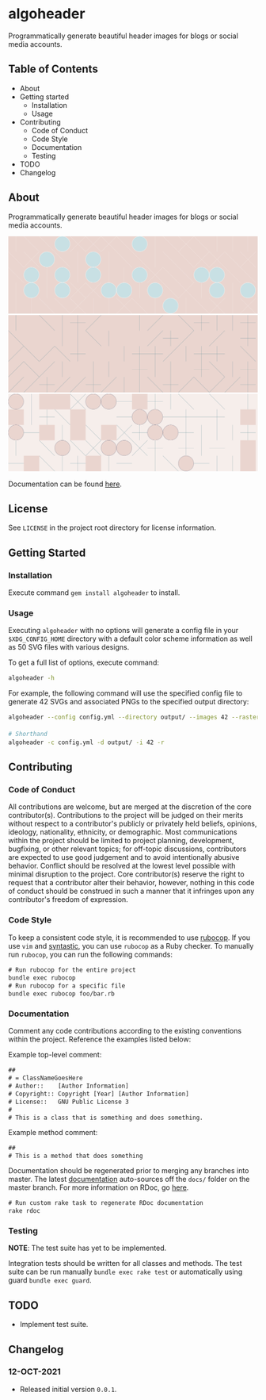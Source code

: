 # algoheader

Programmatically generate beautiful header images for blogs or social media accounts.

## Table of Contents

* About
* Getting started
    * Installation
    * Usage
* Contributing
    * Code of Conduct
    * Code Style
    * Documentation
    * Testing
* TODO
* Changelog

## About

Programmatically generate beautiful header images for blogs or social media accounts.

![Example 1](/example_1.svg)
![Example 2](/example_2.svg)
![Example 3](/example_3.svg)

Documentation can be found [here](https://d3d1rty.github.io/algoheader/).

## License

See `LICENSE` in the project root directory for license information.

## Getting Started

### Installation

Execute command `gem install algoheader` to install.

### Usage

Executing `algoheader` with no options will generate a config file in your `$XDG_CONFIG_HOME` directory with
a default color scheme information as well as 50 SVG files with various designs.

To get a full list of options, execute command:

```bash
algoheader -h
```

For example, the following command will use the specified config file to generate 42 SVGs and associated PNGs
to the specified output directory:

```bash
algoheader --config config.yml --directory output/ --images 42 --raster

# Shorthand
algoheader -c config.yml -d output/ -i 42 -r
```

## Contributing

### Code of Conduct

All contributions are welcome, but are merged at the discretion of the core
contributor(s). Contributions to the project will be
judged on their merits without respect to a contributor's publicly or
privately held beliefs, opinions, ideology, nationality, ethnicity, or
demographic. Most communications within the project should be limited to
project planning, development, bugfixing, or other relevant topics; for
off-topic discussions, contributors are expected to use good judgement
and to avoid intentionally abusive behavior. Conflict should be resolved
at the lowest level possible with minimal disruption to the project. Core
contributor(s) reserve the right to request that a contributor alter their
behavior, however, nothing in this code of conduct should be construed in
such a manner that it infringes upon any contributor's freedom of expression.

### Code Style

To keep a consistent code style, it is recommended to use
[rubocop](https://github.com/bbatsov/rubocop). If you use `vim` and
[syntastic](https://github.com/vim-syntastic/syntastic), you
can use `rubocop` as a Ruby checker. To manually run `rubocop`, you
can run the following commands:

```
# Run rubocop for the entire project
bundle exec rubocop
# Run rubocop for a specific file
bundle exec rubocop foo/bar.rb
```

### Documentation

Comment any code contributions according to the existing conventions within the project.
Reference the examples listed below:

Example top-level comment:

```
##
# = ClassNameGoesHere
# Author::    [Author Information]
# Copyright:: Copyright [Year] [Author Information]
# License::   GNU Public License 3
#
# This is a class that is something and does something.
```

Example method comment:

```
##
# This is a method that does something
```

Documentation should be regenerated prior to merging any branches into master. The latest
[documentation](https://d3d1rty.github.io/algoheader/) auto-sources off the `docs/` folder on
the master branch. For more information on RDoc, go
[here](https://rdoc.github.io/rdoc/index.html).

```
# Run custom rake task to regenerate RDoc documentation
rake rdoc
```

### Testing

**NOTE**: The test suite has yet to be implemented.

Integration tests should be written for all classes and methods. The test suite
can be run manually `bundle exec rake test` or automatically using guard `bundle exec guard`.

## TODO

* Implement test suite.

## Changelog

### 12-OCT-2021

* Released initial version `0.0.1`.
